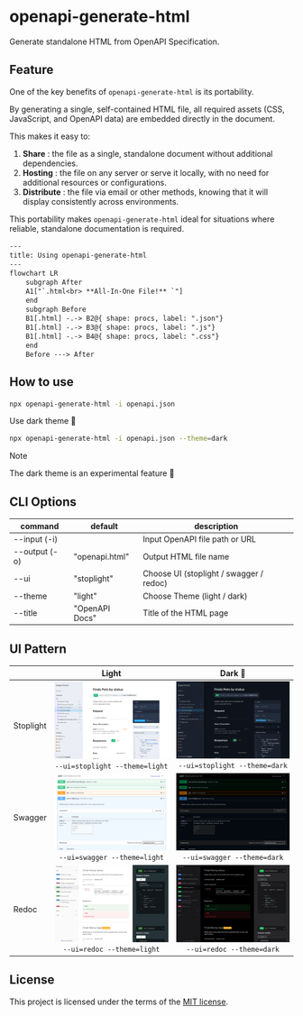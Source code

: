 # openapi-generate-html

Generate standalone HTML from OpenAPI Specification. 

## Feature

One of the key benefits of `openapi-generate-html` is its portability.

By generating a single, self-contained HTML file, all required assets (CSS, JavaScript, and OpenAPI data) are embedded directly in the document.

This makes it easy to:

1. **Share** : the file as a single, standalone document without additional dependencies.
2. **Hosting** : the file on any server or serve it locally, with no need for additional resources or configurations.
3. **Distribute** : the file via email or other methods, knowing that it will display consistently across environments.

This portability makes `openapi-generate-html` ideal for situations where reliable, standalone documentation is required.

```mermaid
---
title: Using openapi-generate-html
---
flowchart LR
    subgraph After
    A1["`.html<br> **All-In-One File!** `"]
    end
    subgraph Before
    B1[.html] -.-> B2@{ shape: procs, label: ".json"}
    B1[.html] -.-> B3@{ shape: procs, label: ".js"}
    B1[.html] -.-> B4@{ shape: procs, label: ".css"}
    end
    Before ---> After
```

## How to use

```bash
npx openapi-generate-html -i openapi.json
```

Use dark theme 🌙

```bash
npx openapi-generate-html -i openapi.json --theme=dark
```

> [!NOTE]
> The dark theme is an experimental feature 🧪

## CLI Options

| command       | default        | description                             |
| ------------- | -------------- | --------------------------------------- |
| --input (-i)  |                | Input OpenAPI file path or URL          |
| --output (-o) | "openapi.html" | Output HTML file name                   |
| --ui          | "stoplight"    | Choose UI (stoplight / swagger / redoc) |
| --theme       | "light"        | Choose Theme (light / dark)             |
| --title       | "OpenAPI Docs" | Title of the HTML page                  |

## UI Pattern

|           | Light                                                                       | Dark 🧪                                                                  |
| --------- | :-------------------------------------------------------------------------: | :----------------------------------------------------------------------: |
| Stoplight | ![Stoplight Light](docs/stoplight_light.png) `--ui=stoplight --theme=light` | ![Stoplight Dark](docs/stoplight_dark.png) `--ui=stoplight --theme=dark` |
| Swagger   | ![Swagger Light](docs/swagger_light.png) `--ui=swagger --theme=light`       | ![Swagger Dark](docs/swagger_dark.png) `--ui=swagger --theme=dark`       |
| Redoc     | ![Redoc Light](docs/redoc_light.png) `--ui=redoc --theme=light`             | ![Redoc Dark](docs/redoc_dark.png) `--ui=redoc --theme=dark`             |

## License

This project is licensed under the terms of the [MIT license](./LICENSE).
